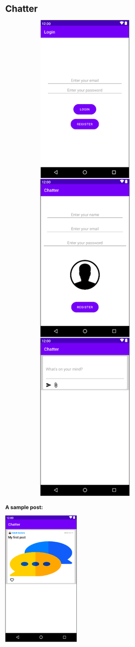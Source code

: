 # Chatter

<p align="center">
  <img src="https://github.com/dakshgodara2001/Chatter/blob/main/images/Screen%20Shot%202023-03-14%20at%2011.36.36%20PM.png" height=500>
  <img src="https://github.com/dakshgodara2001/Chatter/blob/main/images/Screen%20Shot%202023-03-14%20at%2011.39.12%20PM.png" height=500>
  <img src="https://github.com/dakshgodara2001/Chatter/blob/main/images/Screen%20Shot%202023-03-14%20at%2011.39.34%20PM.png" height=500>
</p>

### A sample post:

<p>
  <img src="https://github.com/dakshgodara2001/Chatter/blob/main/images/Screen%20Shot%202023-03-14%20at%2011.43.30%20PM.png" height=400>
</p>
